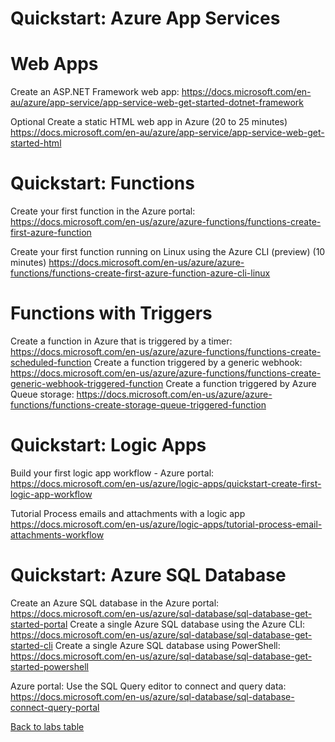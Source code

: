 # Quickstart: Azure App Services

# Web Apps
Create an ASP.NET Framework web app: https://docs.microsoft.com/en-au/azure/app-service/app-service-web-get-started-dotnet-framework

Optional
Create a static HTML web app in Azure (20 to 25 minutes)
https://docs.microsoft.com/en-au/azure/app-service/app-service-web-get-started-html

# Quickstart: Functions
Create your first function in the Azure portal: https://docs.microsoft.com/en-us/azure/azure-functions/functions-create-first-azure-function

Create your first function running on Linux using the Azure CLI (preview) (10 minutes)
https://docs.microsoft.com/en-us/azure/azure-functions/functions-create-first-azure-function-azure-cli-linux

# Functions with Triggers
Create a function in Azure that is triggered by a timer: https://docs.microsoft.com/en-us/azure/azure-functions/functions-create-scheduled-function
Create a function triggered by a generic webhook: https://docs.microsoft.com/en-us/azure/azure-functions/functions-create-generic-webhook-triggered-function
Create a function triggered by Azure Queue storage: https://docs.microsoft.com/en-us/azure/azure-functions/functions-create-storage-queue-triggered-function

# Quickstart: Logic Apps

Build your first logic app workflow - Azure portal: https://docs.microsoft.com/en-us/azure/logic-apps/quickstart-create-first-logic-app-workflow

Tutorial
Process emails and attachments with a logic app
https://docs.microsoft.com/en-us/azure/logic-apps/tutorial-process-email-attachments-workflow

# Quickstart: Azure SQL Database

Create an Azure SQL database in the Azure portal: https://docs.microsoft.com/en-us/azure/sql-database/sql-database-get-started-portal
Create a single Azure SQL database using the Azure CLI: https://docs.microsoft.com/en-us/azure/sql-database/sql-database-get-started-cli
Create a single Azure SQL database using PowerShell: https://docs.microsoft.com/en-us/azure/sql-database/sql-database-get-started-powershell

Azure portal: Use the SQL Query editor to connect and query data: https://docs.microsoft.com/en-us/azure/sql-database/sql-database-connect-query-portal

[Back to labs table](./01Labs.MD)